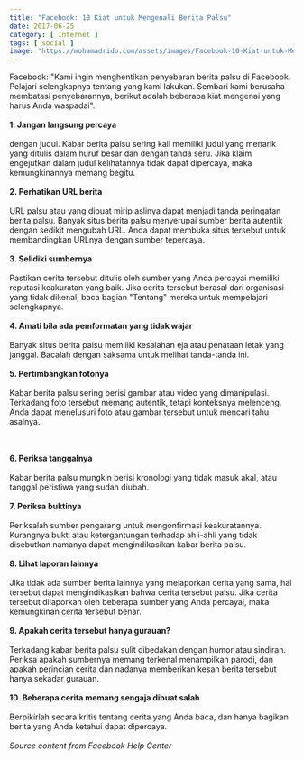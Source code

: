 ```yaml
---
title: "Facebook: 10 Kiat untuk Mengenali Berita Palsu"
date: 2017-06-25
category: [ Internet ]
tags: [ social ]
image: "https://mohamadrido.com/assets/images/Facebook-10-Kiat-untuk-Mengenali-Berita-Palsu.jpeg"
---
```

Facebook: "Kami ingin menghentikan penyebaran berita palsu di Facebook. Pelajari selengkapnya tentang yang kami lakukan. Sembari kami berusaha membatasi penyebarannya, berikut adalah beberapa kiat mengenai yang harus Anda waspadai".<br />
<br />
<b>1. Jangan langsung percaya</b><br />
<br />
dengan judul. Kabar berita palsu sering kali memiliki judul yang menarik yang ditulis dalam huruf besar dan dengan tanda seru. Jika klaim engejutkan dalam judul kelihatannya tidak dapat dipercaya, maka kemungkinannya memang begitu.<br />
<br />
<b>2. Perhatikan URL berita </b><br />
<br />
URL palsu atau yang dibuat mirip aslinya dapat menjadi tanda peringatan berita palsu. Banyak situs berita palsu menyerupai sumber berita autentik dengan sedikit mengubah URL. Anda dapat membuka situs tersebut untuk membandingkan URLnya dengan sumber tepercaya.<br />
<br />
<b>3. Selidiki sumbernya </b><br />
<br />
Pastikan cerita tersebut ditulis oleh sumber yang Anda percayai memiliki reputasi keakuratan yang baik. Jika cerita tersebut berasal dari organisasi yang tidak dikenal, baca bagian "Tentang" mereka untuk mempelajari selengkapnya.<br />
<br />
<b>4. Amati bila ada pemformatan yang tidak wajar</b> <br />
<br />
Banyak situs berita palsu memiliki kesalahan eja atau penataan letak yang janggal. Bacalah dengan saksama untuk melihat tanda-tanda ini.<br />
<br />
<b>5. Pertimbangkan fotonya</b> <br />
<br />
Kabar berita palsu sering berisi gambar atau video yang dimanipulasi. Terkadang foto tersebut memang autentik, tetapi konteksnya melenceng. Anda dapat menelusuri foto atau gambar tersebut untuk mencari tahu asalnya.<br />
<br />

<br />
<b>6. Periksa tanggalnya</b> <br />
<br />
Kabar berita palsu mungkin berisi kronologi yang tidak masuk akal, atau tanggal peristiwa yang sudah diubah.<br />
<br />
<b>7. Periksa buktinya </b><br />
<br />
Periksalah sumber pengarang untuk mengonfirmasi keakuratannya. Kurangnya bukti atau ketergantungan terhadap ahli-ahli yang tidak disebutkan namanya dapat mengindikasikan kabar berita palsu.<br />
<br />
<b>8. Lihat laporan lainnya</b> <br />
<br />
Jika tidak ada sumber berita lainnya yang melaporkan cerita yang sama, hal tersebut dapat mengindikasikan bahwa cerita tersebut palsu. Jika cerita tersebut dilaporkan oleh beberapa sumber yang Anda percayai, maka kemungkinan cerita tersebut benar.<br />
<b><br /></b>
<b>9. Apakah cerita tersebut hanya gurauan?</b> <br />
<br />
Terkadang kabar berita palsu sulit dibedakan dengan humor atau sindiran. Periksa apakah sumbernya memang terkenal menampilkan parodi, dan apakah perincian cerita dan nadanya memberikan kesan berita tersebut hanya sekadar gurauan.<br />
<br />
<b>10. Beberapa cerita memang sengaja dibuat salah </b><br />
<br />
Berpikirlah secara kritis tentang cerita yang Anda baca, dan hanya bagikan berita yang Anda ketahui dapat dipercaya.<br />
<i><br /></i>
<i>Source content from Facebook Help Center</i>
